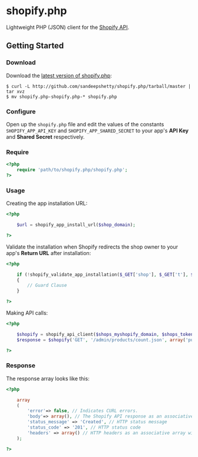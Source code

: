 # shopify.php

Lightweight PHP (JSON) client for the [Shopify API](http://api.shopify.com/).

## Getting Started

### Download
Download the [latest version of shopify.php](https://github.com/sandeepshetty/shopify.php/archives/master):

```shell
$ curl -L http://github.com/sandeepshetty/shopify.php/tarball/master | tar xvz
$ mv shopify.php-shopify.php-* shopify.php
```

### Configure
Open up the `shopify.php` file and edit the values of the constants `SHOPIFY_APP_API_KEY` and `SHOPIFY_APP_SHARED_SECRET` to your app's **API Key** and **Shared Secret** respectively.

### Require

```php
<?php
	require 'path/to/shopify.php/shopify.php';
?>
```

### Usage
Creating the app installation URL:

```php
<?php

	$url = shopify_app_install_url($shop_domain);

?>
```

Validate the installation when Shopify redirects the shop owner to your app's **Return URL** after installation:

```php
<?php

	if (!shopify_validate_app_installation($_GET['shop'], $_GET['t'], $_GET['timestamp'], $_GET['signature']))
	{
		// Guard Clause
	}

?>
```

Making API calls:

```php
<?php

	$shopify = shopify_api_client($shops_myshopify_domain, $shops_token);
	$response = $shopify('GET', '/admin/products/count.json', array('published_status'=>'published'));

?>
```

### Response

The response array looks like this:

```php
<?php

	array
	(
		'error'=> false, // Indicates CURL errors.
		'body'=> array(), // The Shopify API response as an associative array
		'status_message' => 'Created', // HTTP status message
		'status_code' => '201', // HTTP status code
		'headers' => array() // HTTP headers as an associative array with lowercase keys
	);

?>
```
